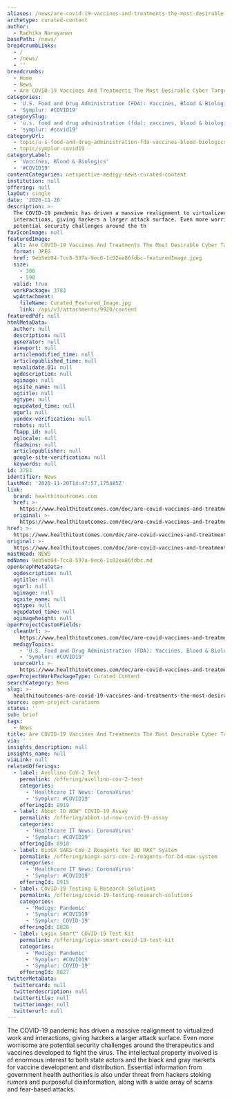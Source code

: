 ```yaml
---
aliases: /news/are-covid-19-vaccines-and-treatments-the-most-desirable-cyber-targets
archetype: curated-content
author:
  - Radhika Narayanan
basePath: /news/
breadcrumbLinks:
  - /
  - /news/
  - ''
breadcrumbs:
  - Home
  - News
  - Are COVID-19 Vaccines And Treatments The Most Desirable Cyber Targets?
categories:
  - 'U.S. Food and Drug Administration (FDA): Vaccines, Blood & Biologics'
  - 'Symplur: #COVID19'
categorySlug:
  - 'u.s. food and drug administration (fda): vaccines, blood & biologics'
  - 'symplur: #covid19'
categoryUrl:
  - topic/u-s-food-and-drug-administration-fda-vaccines-blood-biologics
  - topic/symplur-covid19
categoryLabel:
  - 'Vaccines, Blood & Biologics'
  - '#COVID19'
contentCategories: netspective-medigy-news-curated-content
institution: null
offering: null
layOut: single
date: '2020-11-20'
description: >-
  The COVID-19 pandemic has driven a massive realignment to virtualized work and
  interactions, giving hackers a larger attack surface. Even more worrisome are
  potential security challenges around the th
favIconImage: null
featuredImage:
  alt: Are COVID-19 Vaccines And Treatments The Most Desirable Cyber Targets?
  format: JPEG
  href: 9eb5eb94-7cc8-597a-9ec6-1c02ea86fdbc-featuredImage.jpeg
  size:
    - 300
    - 590
  valid: true
  workPackage: 3783
  wpAttachment:
    fileName: Curated_Featured_Image.jpg
    link: /api/v3/attachments/9920/content
featuredPdf: null
htmlMetaData:
  author: null
  description: null
  generator: null
  viewport: null
  articlemodified_time: null
  articlepublished_time: null
  msvalidate.01: null
  ogdescription: null
  ogimage: null
  ogsite_name: null
  ogtitle: null
  ogtype: null
  ogupdated_time: null
  ogurl: null
  yandex-verification: null
  robots: null
  fbapp_id: null
  oglocale: null
  fbadmins: null
  articlepublisher: null
  google-site-verification: null
  keywords: null
id: 3783
identifier: News
lastMod: '2020-11-20T14:47:57.175485Z'
link:
  brand: healthitoutcomes.com
  href: >-
    https://www.healthitoutcomes.com/doc/are-covid-vaccines-and-treatments-the-most-desirable-cyber-targets-0001
  original: >-
    https://www.healthitoutcomes.com/doc/are-covid-vaccines-and-treatments-the-most-desirable-cyber-targets-0001
href: >-
  https://www.healthitoutcomes.com/doc/are-covid-vaccines-and-treatments-the-most-desirable-cyber-targets-0001
original: >-
  https://www.healthitoutcomes.com/doc/are-covid-vaccines-and-treatments-the-most-desirable-cyber-targets-0001
mastHead: NEWS
mdName: 9eb5eb94-7cc8-597a-9ec6-1c02ea86fdbc.md
openGraphMetaData:
  ogdescription: null
  ogtitle: null
  ogurl: null
  ogimage: null
  ogsite_name: null
  ogtype: null
  ogupdated_time: null
  ogimageheight: null
openProjectCustomFields:
  cleanUrl: >-
    https://www.healthitoutcomes.com/doc/are-covid-vaccines-and-treatments-the-most-desirable-cyber-targets-0001
  medigyTopics:
    - 'U.S. Food and Drug Administration (FDA): Vaccines, Blood & Biologics'
    - 'Symplur: #COVID19'
  sourceUrl: >-
    https://www.healthitoutcomes.com/doc/are-covid-vaccines-and-treatments-the-most-desirable-cyber-targets-0001
openProjectWorkPackageType: Curated Content
searchCategory: News
slug: >-
  healthitoutcomes-are-covid-19-vaccines-and-treatments-the-most-desirable-cyber-targets
source: open-project-curations
status: ''
sub: brief
tags:
  - News
title: Are COVID-19 Vaccines And Treatments The Most Desirable Cyber Targets?
via: ' '
insights_description: null
insights_name: null
viaLink: null
relatedOfferings:
  - label: Avellino CoV-2 Test
    permalink: /offering/avellino-cov-2-test
    categories:
      - 'Healthcare IT News: CoronaVirus'
      - 'Symplur: #COVID19'
    offeringId: 8919
  - label: Abbot ID NOW™ COVID-19 Assay
    permalink: /offering/abbot-id-now-covid-19-assay
    categories:
      - 'Healthcare IT News: CoronaVirus'
      - 'Symplur: #COVID19'
    offeringId: 8918
  - label: BioGX SARS-CoV-2 Reagents for BD MAX™ System
    permalink: /offering/biogx-sars-cov-2-reagents-for-bd-max-system
    categories:
      - 'Healthcare IT News: CoronaVirus'
      - 'Symplur: #COVID19'
    offeringId: 8915
  - label: COVID-19 Testing & Research Solutions
    permalink: /offering/covid-19-testing-research-solutions
    categories:
      - 'Medigy: Pandemic'
      - 'Symplur: #COVID19'
      - 'Symplur: COVID-19'
    offeringId: 8828
  - label: Logix Smart™ COVID-19 Test Kit
    permalink: /offering/logix-smart-covid-19-test-kit
    categories:
      - 'Medigy: Pandemic'
      - 'Symplur: #COVID19'
      - 'Symplur: COVID-19'
    offeringId: 8827
twitterMetaData:
  twittercard: null
  twitterdescription: null
  twittertitle: null
  twitterimage: null
  twitterurl: null
---
```

<p>The COVID-19 pandemic has driven a massive realignment to virtualized work and interactions, giving hackers a larger attack surface. Even more worrisome are potential security challenges around the therapeutics and vaccines developed to fight the virus. The intellectual property involved is of enormous interest to both state actors and the black and gray markets for vaccine development and distribution. Essential information from government health authorities is also under threat from hackers stoking rumors and purposeful disinformation, along with a wide array of scams and fear-based attacks.</p>